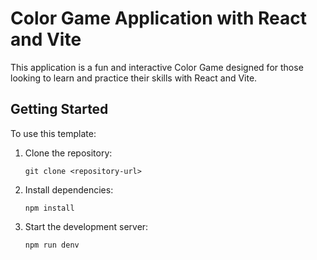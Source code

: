 # Color Game Application with React and Vite

This application is a fun and interactive Color Game designed for those looking to learn and practice their skills with React and Vite. 

## Getting Started

To use this template:

1. Clone the repository:
   ```
   git clone <repository-url>
   ```
   
2. Install dependencies:
    ```
    npm install
    ```
3. Start the development server:

   ```
   npm run denv
   ```
